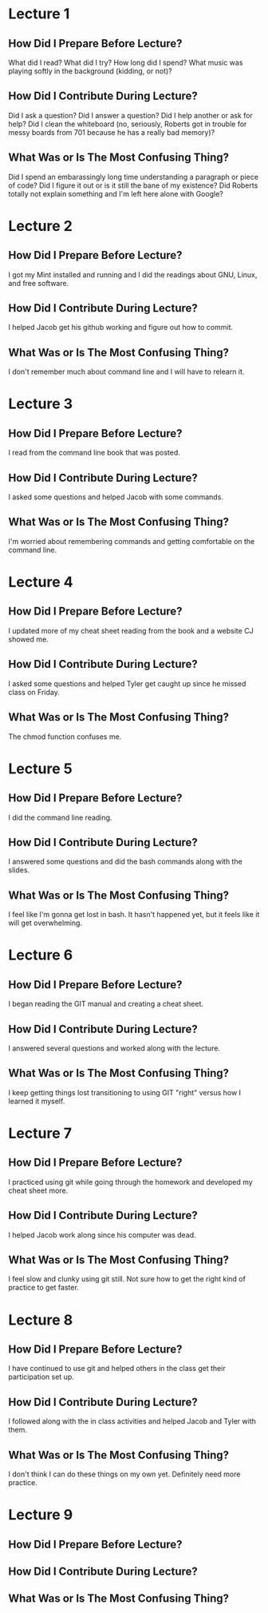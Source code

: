 # Lecture 1

## How Did I Prepare Before Lecture?

What did I read?  What did I try?  How long did I spend?
What music was playing softly in the background (kidding, or not)?

## How Did I Contribute During Lecture?

Did I ask a question?  Did I answer a question?  Did I help another or
ask for help? Did I clean the whiteboard (no, seriously, Roberts got
in trouble for messy boards from 701 because he has a really bad memory)?

## What Was or Is The Most Confusing Thing?

Did I spend an embarassingly long time understanding a paragraph or
piece of code?  Did I figure it out or is it still the bane of my 
existence?  Did Roberts totally not explain something and I'm left here
alone with Google?

# Lecture 2

## How Did I Prepare Before Lecture?

I got my Mint installed and running and I did the readings about GNU, Linux, and free software.

## How Did I Contribute During Lecture?

I helped Jacob get his github working and figure out how to commit.

## What Was or Is The Most Confusing Thing?

I don't remember much about command line and I will have to relearn it.

# Lecture 3

## How Did I Prepare Before Lecture?

I read from the command line book that was posted.

## How Did I Contribute During Lecture?

I asked some questions and helped Jacob with some commands.

## What Was or Is The Most Confusing Thing?

I'm worried about remembering commands and getting comfortable on the command line.

# Lecture 4

## How Did I Prepare Before Lecture?

I updated more of my cheat sheet reading from the book and a website CJ showed me.

## How Did I Contribute During Lecture?

I asked some questions and helped Tyler get caught up since he missed class on Friday.

## What Was or Is The Most Confusing Thing?

The chmod function confuses me.

# Lecture 5

## How Did I Prepare Before Lecture?

I did the command line reading.

## How Did I Contribute During Lecture?

I answered some questions and did the bash commands along with the slides.

## What Was or Is The Most Confusing Thing?

I feel like I'm gonna get lost in bash. It hasn't happened yet, but it feels like it will get overwhelming.

# Lecture 6

## How Did I Prepare Before Lecture?

I began reading the GIT manual and creating a cheat sheet.

## How Did I Contribute During Lecture?

I answered several questions and worked along with the lecture.

## What Was or Is The Most Confusing Thing?

I keep getting things lost transitioning to using GIT "right" versus how I learned it myself.

# Lecture 7

## How Did I Prepare Before Lecture?

I practiced using git while going through the homework and developed my cheat sheet more.

## How Did I Contribute During Lecture?

I helped Jacob work along since his computer was dead.

## What Was or Is The Most Confusing Thing?

I feel slow and clunky using git still. Not sure how to get the right kind of practice to get faster.

# Lecture 8

## How Did I Prepare Before Lecture?

I have continued to use git and helped others in the class get their participation set up.

## How Did I Contribute During Lecture?

I followed along with the in class activities and helped Jacob and Tyler with them.

## What Was or Is The Most Confusing Thing?

I don't think I can do these things on my own yet. Definitely need more practice.

# Lecture 9

## How Did I Prepare Before Lecture?


## How Did I Contribute During Lecture?


## What Was or Is The Most Confusing Thing?
